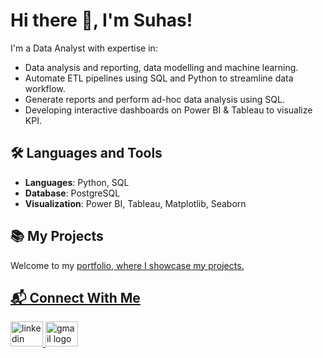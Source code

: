 # Hi there 👋, I'm Suhas!
I'm a Data Analyst with expertise in:
- Data analysis and reporting, data modelling and machine learning.
- Automate ETL pipelines using SQL and Python to streamline data workflow.
- Generate reports and perform ad-hoc data analysis using SQL.
- Developing interactive dashboards on Power BI & Tableau to visualize KPI.

## 🛠 Languages and Tools
- **Languages**: Python, SQL
- **Database**: PostgreSQL
- **Visualization**: Power BI, Tableau, Matplotlib, Seaborn

## 📚 My Projects
Welcome to my <a href="https://suhasr3.github.io/"> portfolio, where I showcase my projects.

## 📬 Connect With Me
<div align="left">
  <a href="https://www.linkedin.com/in/suhasr3">
  <img src="https://raw.githubusercontent.com/maurodesouza/profile-readme-generator/master/src/assets/icons/social/linkedin/default.svg" width="52" height="40" alt="linkedin logo"/>
  <a href="mailto:sragha23@asu.edu">
  <img src="https://raw.githubusercontent.com/maurodesouza/profile-readme-generator/master/src/assets/icons/social/gmail/default.svg" width="52" height="40" alt="gmail logo"/>
</div>
